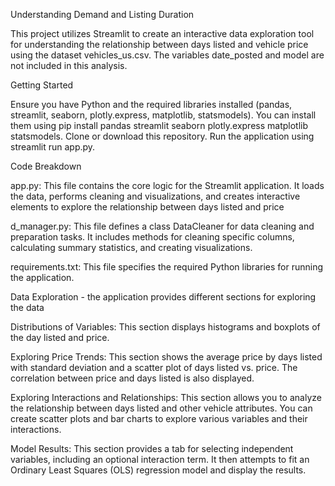 Understanding Demand and Listing Duration

This project utilizes Streamlit to create an interactive data exploration tool for understanding the relationship between days listed and vehicle price using the dataset vehicles_us.csv. The variables date_posted and model are not included in this analysis.

Getting Started

Ensure you have Python and the required libraries installed (pandas, streamlit, seaborn, plotly.express, matplotlib, statsmodels). You can install them using pip install pandas streamlit seaborn plotly.express matplotlib statsmodels.
Clone or download this repository.
Run the application using streamlit run app.py.

Code Breakdown

app.py: This file contains the core logic for the Streamlit application. It loads the data, performs cleaning and visualizations, and creates interactive elements to explore the relationship between days listed and price

d_manager.py: This file defines a class DataCleaner for data cleaning and preparation tasks. It includes methods for cleaning specific columns, calculating summary statistics, and creating visualizations.

requirements.txt: This file specifies the required Python libraries for running the application.

Data Exploration - the application provides different sections for exploring the data

Distributions of Variables: This section displays histograms and boxplots of the day listed and price.

Exploring Price Trends: This section shows the average price by days listed with standard deviation and a scatter plot of days listed vs. price. The correlation between price and days listed is also displayed.

Exploring Interactions and Relationships: This section allows you to analyze the relationship between days listed and other vehicle attributes. You can create scatter plots and bar charts to explore various variables and their interactions.

Model Results: This section provides a tab for selecting independent variables, including an optional interaction term. It then attempts to fit an Ordinary Least Squares (OLS) regression model and display the results.
